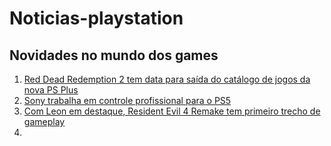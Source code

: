 # Noticias-playstation

## Novidades no mundo dos games

1. [Red Dead Redemption 2 tem data para saída do catálogo de jogos da nova PS Plus](https://meups.com.br/noticias/4-jogos-tem-data-para-deixar-novo-ps-plus/)
2. [Sony trabalha em controle profissional para o PS5](https://meups.com.br/noticias/dualsense-pro-sony-novo-controle-henderson/)
3. [Com Leon em destaque, Resident Evil 4 Remake tem primeiro trecho de gameplay](https://meups.com.br/noticias/resident-evil-4-remake-primeiro-gameplay/)
4. 
